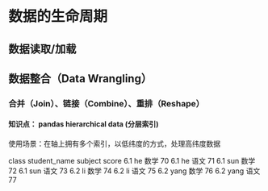 

# 数据的生命周期
## 数据读取/加载

## 数据整合（Data Wrangling）

### 合并（Join）、链接（Combine）、重排（Reshape）

#### 知识点： pandas  hierarchical  data (分层索引)

使用场景：在轴上拥有多个索引，以低纬度的方式，处理高纬度数据

class student_name   subject  score
6.1    he                        数学        70
6.1    he                        语文         71
6.1    sun                      数学          72
6.1    sun                      语文         73
6.2    li                          数学        74
6.2    li                          语文         75
6.2    yang                    数学         76
6.2    yang                    语文         77

